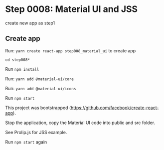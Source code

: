 # Step 0008: Material UI and JSS

create new app as step1

## Create app

Run: `yarn create react-app step008_material_ui` to create app

`cd step008*`

Run `npm install`

Run: `yarn add @material-ui/core`

Run: `yarn add @material-ui/icons`

Run `npm start`

This project was bootstrapped (https://github.com/facebook/create-react-app).

Stop the application, copy the Material UI code into public and src folder.

See ProIip.js for JSS example.

Run `npm start` again
